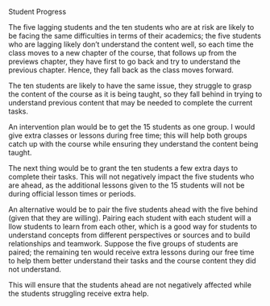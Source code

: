 Student Progress

The five lagging students and the ten students who are at risk are likely to be facing the same difficulties in 
terms of their academics; the five students who are lagging likely don’t understand the content well, so each time the class moves to a new chapter of the course, that follows up 
from the previews chapter, they have first to go back and try to understand the previous chapter. Hence, they fall back as the class moves forward.

The ten students are likely to have the same issue, they struggle to grasp the content of the course as it is being taught, so they fall behind in trying to understand 
previous content that may be needed to complete the current tasks.

An intervention plan would be to get the 15 students as one group. I would give extra classes or lessons during free time; this will help both groups catch up with 
the course while ensuring they understand the content being taught.

The next thing would be to grant the ten students a few extra days to complete their tasks.
This will not negatively impact the five students who are ahead, as the additional lessons given to the 15 students will not be during official lesson times or periods.

An alternative would be to pair the five students ahead with the five behind (given that they are willing). Pairing each student with each student will a
llow students to learn from each other, which is a good way for students to understand concepts from different perspectives or sources and to build relationships and teamwork.
Suppose the five groups of students are paired; the remaining ten would receive extra lessons during our free time to help them better understand 
their tasks and the course content they did not understand.

This will ensure that the students ahead are not negatively affected while the students struggling receive extra help.